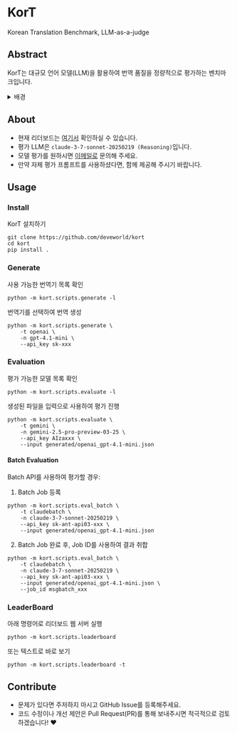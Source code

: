 # KorT
Korean Translation Benchmark, LLM-as-a-judge

## Abstract
KorT는 대규모 언어 모델(LLM)을 활용하여 번역 품질을 정량적으로 평가하는 벤치마크입니다.

<details>
<summary>배경</summary>
현재 다양한 번역 서비스가 존재하지만, 번역 품질을 정량적으로 평가하고 체계적으로 비교하는 연구는 부족합니다. 기존의 BLEU와 같은 자동 평가 지표는 은어, 문화적 맥락 등 미묘한 언어적 차이를 정확히 포착하기 어렵고, 인간 평가는 시간과 비용이 많이 소요된다는 한계가 있습니다.

이에 저는 한국어-다국어 번역 역량을 엄격하게 평가하기 위해 설계된 새로운 벤치마크, KorT를 제안합니다. KorT는 'LLM 기반 평가(LLM-as-a-judge)' 패러다임을 적용하여 대규모 언어 모델(LLM)의 정교한 언어 이해 능력을 평가에 활용합니다. 이를 위해 번역하기 어려운 다양한 문장으로 구성된 데이터셋을 구축했습니다. 이 데이터셋은 여러 도메인과 언어적 현상(예: 중의성, 관용 표현, 문화적 참조 등)을 포괄합니다. 다양한 기계 번역(MT) 모델과 LLM이 생성한 번역 결과는, 평가 프롬프트를 사용하여 고성능 LLM에 의해 평가됩니다.

KorT의 핵심 목표는 기존 자동 평가 지표보다 인간의 판단과 높은 상관관계를 가지면서도 신뢰할 수 있고, 확장 가능하며, 정교한 평가 체계를 구축하는 것입니다. KorT 벤치마크 결과를 기반으로 MT 시스템의 순위를 보여주는 공개 리더보드를 운영할 예정입니다. 이를 통해 현재 번역 기술의 강점과 약점에 대한 통찰력을 제공하고, 특히 한국어와 관련된 까다로운 언어적 맥락에서의 번역 성능 향상을 촉진하고자 합니다. 궁극적으로는 고품질 다국어 기계 번역 기술 발전에 기여하는 것을 목표로 합니다.
</details>

## About
- 현재 리더보드는 [여기서](https://kort.worldsw.dev) 확인하실 수 있습니다.
- 평가 LLM은 `claude-3-7-sonnet-20250219 (Reasoning)`입니다.
- 모델 평가를 원하시면 [이메일로](mailto:world@worldsw.dev) 문의해 주세요. 
- 만약 자체 평가 프롬프트를 사용하셨다면, 함께 제공해 주시기 바랍니다.

## Usage

### Install
KorT 설치하기
```
git clone https://github.com/deveworld/kort
cd kort
pip install .
```

### Generate
사용 가능한 번역기 목록 확인
```
python -m kort.scripts.generate -l
```

번역기를 선택하여 번역 생성
```
python -m kort.scripts.generate \
    -t openai \
    -n gpt-4.1-mini \
    --api_key sk-xxx
```

### Evaluation
평가 가능한 모델 목록 확인
```
python -m kort.scripts.evaluate -l
```

생성된 파일을 입력으로 사용하여 평가 진행
```
python -m kort.scripts.evaluate \
    -t gemini \
    -n gemini-2.5-pro-preview-03-25 \
    --api_key AIzaxxx \
    --input generated/openai_gpt-4.1-mini.json
```

#### Batch Evaluation
Batch API를 사용하여 평가할 경우:

1. Batch Job 등록
```
python -m kort.scripts.eval_batch \
    -t claudebatch \
    -n claude-3-7-sonnet-20250219 \
    --api_key sk-ant-api03-xxx \
    --input generated/openai_gpt-4.1-mini.json
```
2. Batch Job 완료 후, Job ID를 사용하여 결과 취합
```
python -m kort.scripts.eval_batch \
    -t claudebatch \
    -n claude-3-7-sonnet-20250219 \
    --api_key sk-ant-api03-xxx \
    --input generated/openai_gpt-4.1-mini.json \
    --job_id msgbatch_xxx
```

### LeaderBoard
아래 명령어로 리더보드 웹 서버 실행
```
python -m kort.scripts.leaderboard
```

또는 텍스트로 바로 보기
```
python -m kort.scripts.leaderboard -t
```

## Contribute
- 문제가 있다면 주저하지 마시고 GitHub Issue를 등록해주세요.
- 코드 수정이나 개선 제안은 Pull Request(PR)를 통해 보내주시면 적극적으로 검토하겠습니다! ❤️